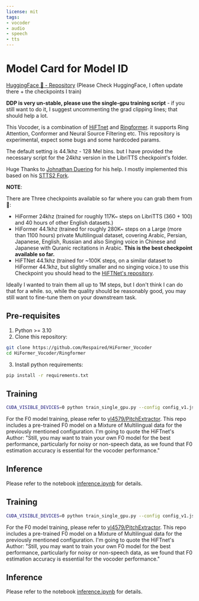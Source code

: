 ```yaml
---
license: mit
tags:
- vocoder
- audio
- speech
- tts
---
```


# Model Card for Model ID

[HuggingFace 🤗 - Repository](https://huggingface.co/Respair/HiFormer_Vocoder) (Please Check HuggingFace, I often update there + the checkpoints I train)

**DDP is very un-stable, please use the single-gpu training script** - if you still want to do it, I suggest uncommenting the grad clipping lines; that should help a lot.

This Vocoder, is a combination of [HiFTnet](https://github.com/yl4579/HiFTNet) and [Ringformer](https://github.com/seongho608/RingFormer). it supports Ring Attention, Conformer and Neural Source Filtering etc.
This repository is experimental, expect some bugs and some hardcoded params.

The default setting is 44.1khz - 128 Mel bins. but I have provided the necessary script for the 24khz version in the LibriTTS checkpoint's folder.

Huge Thanks to [Johnathan Duering](https://github.com/duerig) for his help. I mostly implemented this based on his [STTS2 Fork](https://github.com/duerig/StyleTTS2/tree/main).


**NOTE**: 

There are Three checkpoints available so far where you can grab them from 🤗:
  - HiFormer 24khz (trained for roughly 117K~ steps on LibriTTS (360 + 100) and 40 hours of other English datasets.)
  - HiFormer 44.1khz (trained for roughly 280K~ steps on a Large (more than 1100 hours) private Multilingual dataset, covering Arabic, Persian, Japanese, English, Russian and also Singing voice in Chinese and Japanese with Quranic recitations in Arabic. **This is the best checkpoint available so far.**
  - HiFTNet 44.1khz (trained for ~100K steps, on a similar dataset to HiFormer 44.1khz, but slightly smaller and no singing voice.) to use this Checkpoint you should head to the [HiFTNet's repository](https://github.com/yl4579/HiFTNet).

Ideally I wanted to train them all up to 1M steps, but I don't think I can do that for a while. so, while the quality should be reasonably good, you may still want to fine-tune them on your downstream task.

## Pre-requisites
1. Python >= 3.10
2. Clone this repository:
```bash
git clone https://github.com/Respaired/HiFormer_Vocoder
cd HiFormer_Vocoder/Ringformer
```
3. Install python requirements: 
```bash
pip install -r requirements.txt
```

## Training
```bash
CUDA_VISIBLE_DEVICES=0 python train_single_gpu.py --config config_v1.json --[args]
```
For the F0 model training, please refer to [yl4579/PitchExtractor](https://github.com/yl4579/PitchExtractor). This repo includes a pre-trained F0 model on a Mixture of Multilingual data for the previously mentioned configuration. I'm going to quote the HiFTnet's Author: "Still, you may want to train your own F0 model for the best performance, particularly for noisy or non-speech data, as we found that F0 estimation accuracy is essential for the vocoder performance." 

## Inference
Please refer to the notebook [inference.ipynb](https://github.com/Respaired/HiFormer_Vocoder/blob/main/RingFormer/inference.ipynb) for details.
## Training
```bash
CUDA_VISIBLE_DEVICES=0 python train_single_gpu.py --config config_v1.json --[args]
```
For the F0 model training, please refer to [yl4579/PitchExtractor](https://github.com/yl4579/PitchExtractor). This repo includes a pre-trained F0 model on a Mixture of Multilingual data for the previously mentioned configuration. I'm going to quote the HiFTnet's Author: "Still, you may want to train your own F0 model for the best performance, particularly for noisy or non-speech data, as we found that F0 estimation accuracy is essential for the vocoder performance." 

## Inference
Please refer to the notebook [inference.ipynb](https://github.com/Respaired/HiFormer_Vocoder/blob/main/RingFormer/inference.ipynb) for details.
